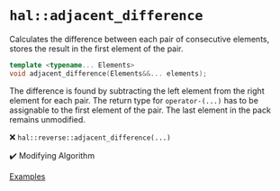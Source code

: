 # `hal::adjacent_difference`

Calculates the difference between each pair of consecutive elements, stores the
result in the first element of the pair.

```cpp
template <typename... Elements>
void adjacent_difference(Elements&&... elements);
```

The difference is found by subtracting the left element from the right element
for each pair. The return type for `operator-(...)` has to be assignable to the
first element of the pair. The last element in the pack remains unmodified.

:x: `hal::reverse::adjacent_difference(...)`

:heavy_check_mark: Modifying Algorithm

[Examples](../tests/adjacent_difference.test.cpp)
